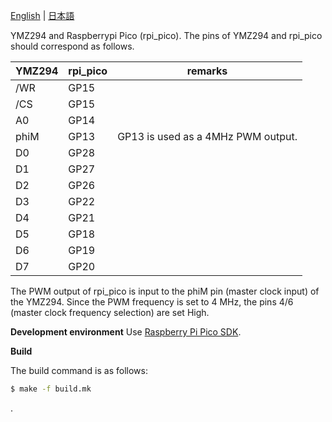 [English](README.md) | [日本語](README_ja.md)

YMZ294 and Raspberrypi Pico (rpi_pico).
The pins of YMZ294 and rpi_pico should correspond as follows.

|YMZ294|rpi_pico|remarks|
|--|--|--|
|/WR|GP15||
|/CS|GP15||
|A0|GP14||
|phiM|GP13|GP13 is used as a 4MHz PWM output.|
|D0|GP28||
|D1|GP27||
|D2|GP26||
|D3|GP22||
|D4|GP21||
|D5|GP18||
|D6|GP19||
|D7|GP20||

The PWM output of rpi_pico is input to the phiM pin (master clock input) of the YMZ294.
Since the PWM frequency is set to 4 MHz, the pins 4/6 (master clock frequency selection) are set High.

**Development environment**
Use [Raspberry Pi Pico SDK](https://github.com/raspberrypi/pico-sdk).

**Build**

The build command is as follows:

```bash
$ make -f build.mk
```
.

